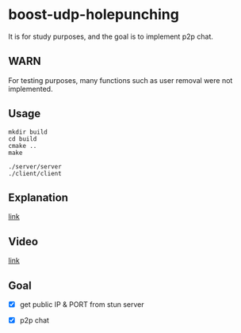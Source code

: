 # boost-udp-holepunching

It is for study purposes, and the goal is to implement p2p chat.

## WARN
For testing purposes, many functions such as user removal were not implemented.

## Usage
```
mkdir build
cd build
cmake ..
make

./server/server
./client/client
```

## Explanation
[link]( https://clucle.tistory.com/entry/c-stun-p2p-chat )

## Video
[link]( https://www.youtube.com/watch?v=AvhqZXCkYcI )

## Goal
- [X] get public IP & PORT from stun server
- [X] p2p chat

